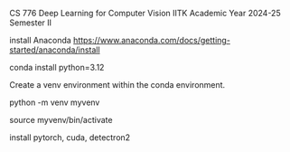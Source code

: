 CS 776 Deep Learning for Computer Vision
IITK Academic Year 2024-25 Semester II

install Anaconda
https://www.anaconda.com/docs/getting-started/anaconda/install

conda install python=3.12

Create a venv environment within the conda environment.

python -m venv myvenv

source myvenv/bin/activate

install pytorch, cuda, detectron2
